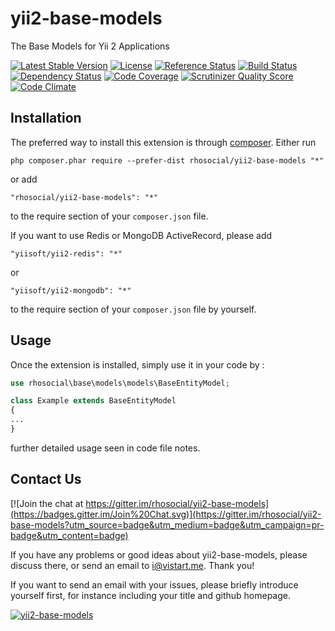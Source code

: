 yii2-base-models
================
The Base Models for Yii 2 Applications

[![Latest Stable Version](https://poser.pugx.org/rhosocial/yii2-base-models/v/stable.png)](https://packagist.org/packages/rhosocial/yii2-base-models)
[![License](https://poser.pugx.org/rhosocial/yii2-base-models/license)](https://packagist.org/packages/rhosocial/yii2-base-models)
[![Reference Status](https://www.versioneye.com/php/rhosocial:yii2-base-models/reference_badge.svg)](https://www.versioneye.com/php/rhosocial:yii2-base-models/references)
[![Build Status](https://img.shields.io/travis/rhosocial/yii2-base-models.svg)](http://travis-ci.org/rhosocial/yii2-base-models)
[![Dependency Status](https://www.versioneye.com/php/rhosocial:yii2-base-models/dev-master/badge.png)](https://www.versioneye.com/php/rhosocial:yii2-base-models/dev-master)
[![Code Coverage](https://scrutinizer-ci.com/g/rhosocial/yii2-base-models/badges/coverage.png)](https://scrutinizer-ci.com/g/rhosocial/yii2-base-models/)
[![Scrutinizer Quality Score](https://scrutinizer-ci.com/g/rhosocial/yii2-base-models/badges/quality-score.png)](https://scrutinizer-ci.com/g/rhosocial/yii2-base-models/)
[![Code Climate](https://img.shields.io/codeclimate/github/rhosocial/yii2-base-models.svg)](https://codeclimate.com/github/rhosocial/yii2-base-models)

Installation
------------

The preferred way to install this extension is through [composer](http://getcomposer.org/download/).
Either run

```
php composer.phar require --prefer-dist rhosocial/yii2-base-models "*"
```

or add

```
"rhosocial/yii2-base-models": "*"
```

to the require section of your `composer.json` file.

If you want to use Redis or MongoDB ActiveRecord, please add
```
"yiisoft/yii2-redis": "*"
```
or
```
"yiisoft/yii2-mongodb": "*"
```
to the require section of your `composer.json` file by yourself.


Usage
-----

Once the extension is installed, simply use it in your code by  :

```php
use rhosocial\base\models\models\BaseEntityModel;

class Example extends BaseEntityModel
{
...
}
```

further detailed usage seen in code file notes.

Contact Us
----------

[![Join the chat at https://gitter.im/rhosocial/yii2-base-models](https://badges.gitter.im/Join%20Chat.svg)](https://gitter.im/rhosocial/yii2-base-models?utm_source=badge&utm_medium=badge&utm_campaign=pr-badge&utm_content=badge)

If you have any problems or good ideas about yii2-base-models, please discuss there, or send an email to i@vistart.me. Thank you!

If you want to send an email with your issues, please briefly introduce yourself first, for instance including your title and github homepage.

[![yii2-base-models](https://img.shields.io/badge/Powered_by-rhosocial-green.svg?style=flat)](https://dev.rho.social/products/yii2-base-models)